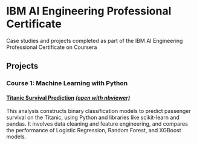 # IBM AI Engineering Professional Certificate
Case studies and projects completed as part of the IBM AI Engineering Professional Certificate on Coursera

## Projects

### Course 1: Machine Learning with Python
#### [Titanic Survival Prediction](https://github.com/isi22/IBM_AI_Engineering_Professional_Certificate/blob/main/Titanic_Survival_Prediction.ipynb) _[(open with nbviewer)](https://nbviewer.org/github/isi22/IBM_AI_Engineering_Professional_Certificate/blob/main/Titanic_Survival_Prediction.ipynb)_

This analysis constructs binary classification models to predict passenger survival on the Titanic, using Python and libraries like scikit-learn and pandas. It involves data cleaning and feature engineering, and compares the performance of Logistic Regression, Random Forest, and XGBoost models.  




